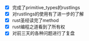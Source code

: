 - [x] 完成了primitive_types的rustlings
- [x] 对rustlings的使用有了进一步的了解
- [x] rust圣经读完了method
- [x] rust编程之道看到了所有权
- [x] 对前三天的各种问题进行了复盘
